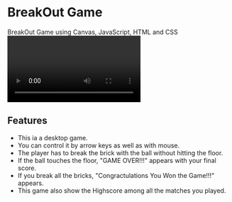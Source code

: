 # BreakOut Game
BreakOut Game using Canvas, JavaScript, HTML and CSS
![](https://user-images.githubusercontent.com/83106116/134817539-a6629d2a-e3f6-4d19-bc82-77be34785dca.mp4)

## Features
* This ia a desktop game.
* You can control it by arrow keys as well as with mouse.
* The player has to break the brick with the ball without hitting the floor.
* If the ball touches the floor, "GAME OVER!!!" appears with your final score.
* If you break all the bricks, "Congractulations You Won the Game!!!" appears.
* This game also show the Highscore among all the matches you played.   




